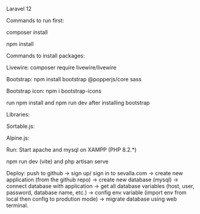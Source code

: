 Laravel 12

Commands to run first:

composer install

npm install

Commands to install packages:

Livewire: composer require livewire/livewire

Bootstrap: npm install bootstrap @popperjs/core sass

Bootstrap icon: npm i bootstrap-icons

run npm install and npm run dev after installing bootstrap


Libraries:

Sortable.js: <script src="https://cdn.jsdelivr.net/npm/sortablejs@1.15.0/Sortable.min.js"></script>

Alpine.js: <script defer src="https://cdn.jsdelivr.net/npm/alpinejs@3.x.x/dist/cdn.min.js"></script>

Run: 
Start apache and mysql on XAMPP (PHP 8.2.*)

npm run dev (vite) and php artisan serve

Deploy: 
push to github -> sign up/ sign in to sevalla.com -> create new application (from the github repo) -> create new database (mysql) -> connect database with application -> get all database variables (host, user, password, database name, etc.) -> config env variable (import env from local then config to prodution mode) -> migrate database using web terminal.
